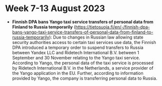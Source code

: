 # Week 7-13 August 2023

- **Finnish DPA bans Yango taxi service transfers of personal data from Finland to Russia temporarily** (https://tietosuoja.fi/en/-/finnish-dpa-bans-yango-taxi-service-transfers-of-personal-data-from-finland-to-russia-temporarily): Due to changes in Russian law allowing state security authorities access to certain taxi services use data, the Finnish DPA introduced a temporary order to suspend transfers to Russia between Yandex LLC and Ridetech International B.V. between 1 September and 30 November relating to the Yango taxi service. According to Yango, the personal data of the taxi service is processed by Ridetech International B.V. in the Netherlands, a service provider of the Yango application in the EU. Further, according to information provided by Yango, the company is transferring personal data to Russia.